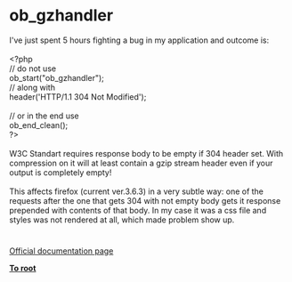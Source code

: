 # ob_gzhandler




<div class="phpcode"><span class="html">
I&apos;ve just spent 5 hours fighting a bug in my application and outcome is:<br><br><span class="default">&lt;?php<br></span><span class="comment">// do not use<br></span><span class="default">ob_start</span><span class="keyword">(</span><span class="string">&quot;ob_gzhandler&quot;</span><span class="keyword">);<br></span><span class="comment">// along with<br></span><span class="default">header</span><span class="keyword">(</span><span class="string">&apos;HTTP/1.1 304 Not Modified&apos;</span><span class="keyword">);<br><br></span><span class="comment">// or in the end use<br></span><span class="default">ob_end_clean</span><span class="keyword">();<br></span><span class="default">?&gt;<br></span><br>W3C Standart requires response body to be empty if 304 header set. With compression on it will at least contain a gzip stream header even if your output is completely empty! <br><br>This affects firefox (current ver.3.6.3) in a very subtle way: one of the requests after the one that gets 304 with not empty body gets it response prepended with contents of that body. In my case it was a css file and styles was not rendered at all, which made problem show up.</span>
</div>
  

#

[Official documentation page](https://www.php.net/manual/en/function.ob-gzhandler.php)

**[To root](/)**